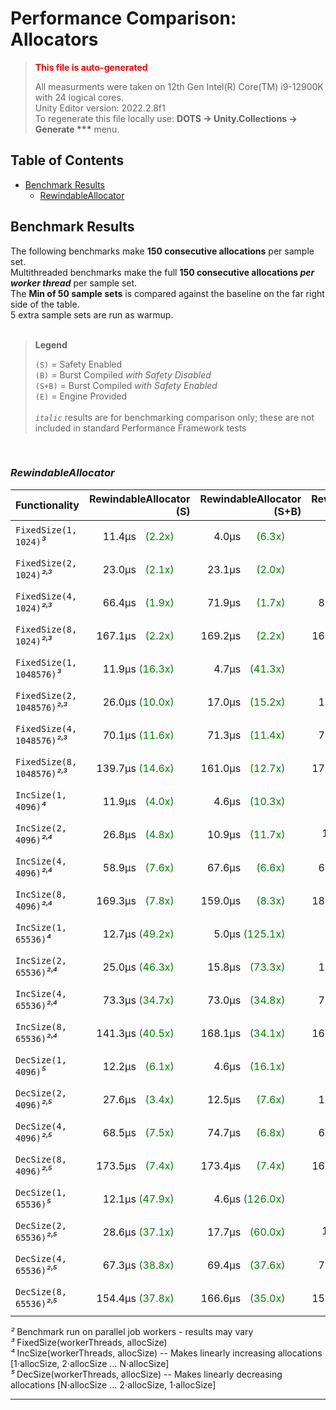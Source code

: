 # Performance Comparison: Allocators

> **<span style="color:red">This file is auto-generated</span>**
> 
> All measurments were taken on 12th Gen Intel(R) Core(TM) i9-12900K with 24 logical cores.<br/>
> Unity Editor version: 2022.2.8f1<br/>
> To regenerate this file locally use: **DOTS -> Unity.Collections -> Generate &ast;&ast;&ast;** menu.<br/>

## Table of Contents

- [Benchmark Results](#benchmark-results)
  - [RewindableAllocator](#rewindableallocator)

## Benchmark Results

The following benchmarks make **150 consecutive allocations** per sample set.<br/>Multithreaded benchmarks make the full **150 consecutive allocations *per worker thread*** per sample set.<br/>The **Min of 50 sample sets** is compared against the baseline on the far right side of the table.<br/>5 extra sample sets are run as warmup.<br/>
<br/>

> **Legend**
> 
> `(S)` = Safety Enabled<br/>
> `(B)` = Burst Compiled *with Safety Disabled*<br/>
> `(S+B)` = Burst Compiled *with Safety Enabled*<br/>
> `(E)` = Engine Provided<br/>
> <br/>
> *`italic`* results are for benchmarking comparison only; these are not included in standard Performance Framework tests<br/>

<br/>

### *RewindableAllocator*

| Functionality | RewindableAllocator (S) | RewindableAllocator (S+B) | RewindableAllocator (B) | *TempJob (E)* | *Temp (E)* | *Persistent (E)* |
|---|--:|--:|--:|--:|--:|--:|
| `FixedSize(1, 1024)`*³* | 11.4µs  <span style="color:green">(2.2x)</span>&nbsp;&nbsp;&nbsp;&nbsp;&nbsp;&nbsp; | 4.0µs   <span style="color:green">(6.3x)</span>&nbsp;&nbsp;&nbsp;&nbsp;&nbsp;&nbsp; | 3.8µs   <span style="color:green">(6.6x)</span>&nbsp;🟢 | *17.0µs  <span style="color:green">(1.5x)</span>*&nbsp;&nbsp;&nbsp;&nbsp;&nbsp;&nbsp; | *10.1µs   <span style="color:green">(2.5x)</span>*&nbsp;&nbsp;&nbsp;&nbsp;&nbsp;&nbsp; | *25.1µs <span style="color:grey">(1.0x)</span>*&nbsp;🟠 |
| `FixedSize(2, 1024)`*²˒³* | 23.0µs  <span style="color:green">(2.1x)</span>&nbsp;&nbsp;&nbsp;&nbsp;&nbsp;&nbsp; | 23.1µs   <span style="color:green">(2.0x)</span>&nbsp;&nbsp;&nbsp;&nbsp;&nbsp;&nbsp; | 9.0µs   <span style="color:green">(5.2x)</span>&nbsp;🟢 | *20.2µs  <span style="color:green">(2.3x)</span>*&nbsp;&nbsp;&nbsp;&nbsp;&nbsp;&nbsp; | *11.2µs   <span style="color:green">(4.2x)</span>*&nbsp;&nbsp;&nbsp;&nbsp;&nbsp;&nbsp; | *47.2µs <span style="color:grey">(1.0x)</span>*&nbsp;🟠 |
| `FixedSize(4, 1024)`*²˒³* | 66.4µs  <span style="color:green">(1.9x)</span>&nbsp;&nbsp;&nbsp;&nbsp;&nbsp;&nbsp; | 71.9µs   <span style="color:green">(1.7x)</span>&nbsp;&nbsp;&nbsp;&nbsp;&nbsp;&nbsp; | 80.8µs   <span style="color:green">(1.5x)</span>&nbsp;&nbsp;&nbsp;&nbsp;&nbsp;&nbsp; | *23.5µs  <span style="color:green">(5.3x)</span>*&nbsp;&nbsp;&nbsp;&nbsp;&nbsp;&nbsp; | *11.5µs  <span style="color:green">(10.7x)</span>*&nbsp;🟢 | *123.5µs <span style="color:grey">(1.0x)</span>*&nbsp;🟠 |
| `FixedSize(8, 1024)`*²˒³* | 167.1µs  <span style="color:green">(2.2x)</span>&nbsp;&nbsp;&nbsp;&nbsp;&nbsp;&nbsp; | 169.2µs   <span style="color:green">(2.2x)</span>&nbsp;&nbsp;&nbsp;&nbsp;&nbsp;&nbsp; | 167.3µs   <span style="color:green">(2.2x)</span>&nbsp;&nbsp;&nbsp;&nbsp;&nbsp;&nbsp; | *45.6µs  <span style="color:green">(8.0x)</span>*&nbsp;&nbsp;&nbsp;&nbsp;&nbsp;&nbsp; | *12.8µs  <span style="color:green">(28.6x)</span>*&nbsp;🟢 | *366.4µs <span style="color:grey">(1.0x)</span>*&nbsp;🟠 |
| `FixedSize(1, 1048576)`*³* | 11.9µs <span style="color:green">(16.3x)</span>&nbsp;&nbsp;&nbsp;&nbsp;&nbsp;&nbsp; | 4.7µs  <span style="color:green">(41.3x)</span>&nbsp;&nbsp;&nbsp;&nbsp;&nbsp;&nbsp; | 4.4µs  <span style="color:green">(44.1x)</span>&nbsp;🟢 | *17.1µs <span style="color:green">(11.4x)</span>*&nbsp;&nbsp;&nbsp;&nbsp;&nbsp;&nbsp; | *10.9µs  <span style="color:green">(17.8x)</span>*&nbsp;&nbsp;&nbsp;&nbsp;&nbsp;&nbsp; | *194.1µs <span style="color:grey">(1.0x)</span>*&nbsp;🟠 |
| `FixedSize(2, 1048576)`*²˒³* | 26.0µs <span style="color:green">(10.0x)</span>&nbsp;&nbsp;&nbsp;&nbsp;&nbsp;&nbsp; | 17.0µs  <span style="color:green">(15.2x)</span>&nbsp;&nbsp;&nbsp;&nbsp;&nbsp;&nbsp; | 14.1µs  <span style="color:green">(18.4x)</span>&nbsp;&nbsp;&nbsp;&nbsp;&nbsp;&nbsp; | *32.0µs  <span style="color:green">(8.1x)</span>*&nbsp;&nbsp;&nbsp;&nbsp;&nbsp;&nbsp; | *11.7µs  <span style="color:green">(22.1x)</span>*&nbsp;🟢 | *258.9µs <span style="color:grey">(1.0x)</span>*&nbsp;🟠 |
| `FixedSize(4, 1048576)`*²˒³* | 70.1µs <span style="color:green">(11.6x)</span>&nbsp;&nbsp;&nbsp;&nbsp;&nbsp;&nbsp; | 71.3µs  <span style="color:green">(11.4x)</span>&nbsp;&nbsp;&nbsp;&nbsp;&nbsp;&nbsp; | 75.3µs  <span style="color:green">(10.8x)</span>&nbsp;&nbsp;&nbsp;&nbsp;&nbsp;&nbsp; | *208.5µs  <span style="color:green">(3.9x)</span>*&nbsp;&nbsp;&nbsp;&nbsp;&nbsp;&nbsp; | *12.5µs  <span style="color:green">(65.0x)</span>*&nbsp;🟢 | *812.2µs <span style="color:grey">(1.0x)</span>*&nbsp;🟠 |
| `FixedSize(8, 1048576)`*²˒³* | 139.7µs <span style="color:green">(14.6x)</span>&nbsp;&nbsp;&nbsp;&nbsp;&nbsp;&nbsp; | 161.0µs  <span style="color:green">(12.7x)</span>&nbsp;&nbsp;&nbsp;&nbsp;&nbsp;&nbsp; | 179.8µs  <span style="color:green">(11.3x)</span>&nbsp;&nbsp;&nbsp;&nbsp;&nbsp;&nbsp; | *1317.1µs  <span style="color:green">(1.5x)</span>*&nbsp;&nbsp;&nbsp;&nbsp;&nbsp;&nbsp; | *19.5µs <span style="color:green">(104.6x)</span>*&nbsp;🟢 | *2039.9µs <span style="color:grey">(1.0x)</span>*&nbsp;🟠 |
| `IncSize(1, 4096)`*⁴* | 11.9µs  <span style="color:green">(4.0x)</span>&nbsp;&nbsp;&nbsp;&nbsp;&nbsp;&nbsp; | 4.6µs  <span style="color:green">(10.3x)</span>&nbsp;&nbsp;&nbsp;&nbsp;&nbsp;&nbsp; | 4.3µs  <span style="color:green">(11.0x)</span>&nbsp;🟢 | *17.9µs  <span style="color:green">(2.6x)</span>*&nbsp;&nbsp;&nbsp;&nbsp;&nbsp;&nbsp; | *10.3µs   <span style="color:green">(4.6x)</span>*&nbsp;&nbsp;&nbsp;&nbsp;&nbsp;&nbsp; | *47.2µs <span style="color:grey">(1.0x)</span>*&nbsp;🟠 |
| `IncSize(2, 4096)`*²˒⁴* | 26.8µs  <span style="color:green">(4.8x)</span>&nbsp;&nbsp;&nbsp;&nbsp;&nbsp;&nbsp; | 10.9µs  <span style="color:green">(11.7x)</span>&nbsp;&nbsp;&nbsp;&nbsp;&nbsp;&nbsp; | 10.5µs  <span style="color:green">(12.2x)</span>&nbsp;🟢 | *31.7µs  <span style="color:green">(4.0x)</span>*&nbsp;&nbsp;&nbsp;&nbsp;&nbsp;&nbsp; | *10.9µs  <span style="color:green">(11.7x)</span>*&nbsp;&nbsp;&nbsp;&nbsp;&nbsp;&nbsp; | *127.6µs <span style="color:grey">(1.0x)</span>*&nbsp;🟠 |
| `IncSize(4, 4096)`*²˒⁴* | 58.9µs  <span style="color:green">(7.6x)</span>&nbsp;&nbsp;&nbsp;&nbsp;&nbsp;&nbsp; | 67.6µs   <span style="color:green">(6.6x)</span>&nbsp;&nbsp;&nbsp;&nbsp;&nbsp;&nbsp; | 64.5µs   <span style="color:green">(6.9x)</span>&nbsp;&nbsp;&nbsp;&nbsp;&nbsp;&nbsp; | *71.9µs  <span style="color:green">(6.2x)</span>*&nbsp;&nbsp;&nbsp;&nbsp;&nbsp;&nbsp; | *11.2µs  <span style="color:green">(39.7x)</span>*&nbsp;🟢 | *444.7µs <span style="color:grey">(1.0x)</span>*&nbsp;🟠 |
| `IncSize(8, 4096)`*²˒⁴* | 169.3µs  <span style="color:green">(7.8x)</span>&nbsp;&nbsp;&nbsp;&nbsp;&nbsp;&nbsp; | 159.0µs   <span style="color:green">(8.3x)</span>&nbsp;&nbsp;&nbsp;&nbsp;&nbsp;&nbsp; | 185.7µs   <span style="color:green">(7.1x)</span>&nbsp;&nbsp;&nbsp;&nbsp;&nbsp;&nbsp; | *350.8µs  <span style="color:green">(3.8x)</span>*&nbsp;&nbsp;&nbsp;&nbsp;&nbsp;&nbsp; | *11.5µs <span style="color:green">(114.7x)</span>*&nbsp;🟢 | *1319.0µs <span style="color:grey">(1.0x)</span>*&nbsp;🟠 |
| `IncSize(1, 65536)`*⁴* | 12.7µs <span style="color:green">(49.2x)</span>&nbsp;&nbsp;&nbsp;&nbsp;&nbsp;&nbsp; | 5.0µs <span style="color:green">(125.1x)</span>&nbsp;&nbsp;&nbsp;&nbsp;&nbsp;&nbsp; | 4.7µs <span style="color:green">(133.1x)</span>&nbsp;🟢 | *19.0µs <span style="color:green">(32.9x)</span>*&nbsp;&nbsp;&nbsp;&nbsp;&nbsp;&nbsp; | *11.0µs  <span style="color:green">(56.9x)</span>*&nbsp;&nbsp;&nbsp;&nbsp;&nbsp;&nbsp; | *625.4µs <span style="color:grey">(1.0x)</span>*&nbsp;🟠 |
| `IncSize(2, 65536)`*²˒⁴* | 25.0µs <span style="color:green">(46.3x)</span>&nbsp;&nbsp;&nbsp;&nbsp;&nbsp;&nbsp; | 15.8µs  <span style="color:green">(73.3x)</span>&nbsp;&nbsp;&nbsp;&nbsp;&nbsp;&nbsp; | 13.0µs  <span style="color:green">(89.1x)</span>&nbsp;&nbsp;&nbsp;&nbsp;&nbsp;&nbsp; | *578.1µs  <span style="color:green">(2.0x)</span>*&nbsp;&nbsp;&nbsp;&nbsp;&nbsp;&nbsp; | *11.3µs <span style="color:green">(102.5x)</span>*&nbsp;🟢 | *1157.7µs <span style="color:grey">(1.0x)</span>*&nbsp;🟠 |
| `IncSize(4, 65536)`*²˒⁴* | 73.3µs <span style="color:green">(34.7x)</span>&nbsp;&nbsp;&nbsp;&nbsp;&nbsp;&nbsp; | 73.0µs  <span style="color:green">(34.8x)</span>&nbsp;&nbsp;&nbsp;&nbsp;&nbsp;&nbsp; | 70.5µs  <span style="color:green">(36.1x)</span>&nbsp;&nbsp;&nbsp;&nbsp;&nbsp;&nbsp; | *2098.0µs  <span style="color:green">(1.2x)</span>*&nbsp;&nbsp;&nbsp;&nbsp;&nbsp;&nbsp; | *11.9µs <span style="color:green">(213.6x)</span>*&nbsp;🟢 | *2542.2µs <span style="color:grey">(1.0x)</span>*&nbsp;🟠 |
| `IncSize(8, 65536)`*²˒⁴* | 141.3µs <span style="color:green">(40.5x)</span>&nbsp;&nbsp;&nbsp;&nbsp;&nbsp;&nbsp; | 168.1µs  <span style="color:green">(34.1x)</span>&nbsp;&nbsp;&nbsp;&nbsp;&nbsp;&nbsp; | 162.6µs  <span style="color:green">(35.2x)</span>&nbsp;&nbsp;&nbsp;&nbsp;&nbsp;&nbsp; | *6036.0µs  <span style="color:red">(0.9x)</span>*&nbsp;🟠 | *12.7µs <span style="color:green">(450.8x)</span>*&nbsp;🟢 | *5724.9µs <span style="color:grey">(1.0x)</span>*&nbsp;&nbsp;&nbsp;&nbsp;&nbsp;&nbsp; |
| `DecSize(1, 4096)`*⁵* | 12.2µs  <span style="color:green">(6.1x)</span>&nbsp;&nbsp;&nbsp;&nbsp;&nbsp;&nbsp; | 4.6µs  <span style="color:green">(16.1x)</span>&nbsp;&nbsp;&nbsp;&nbsp;&nbsp;&nbsp; | 4.3µs  <span style="color:green">(17.2x)</span>&nbsp;🟢 | *16.9µs  <span style="color:green">(4.4x)</span>*&nbsp;&nbsp;&nbsp;&nbsp;&nbsp;&nbsp; | *9.8µs   <span style="color:green">(7.5x)</span>*&nbsp;&nbsp;&nbsp;&nbsp;&nbsp;&nbsp; | *73.9µs <span style="color:grey">(1.0x)</span>*&nbsp;🟠 |
| `DecSize(2, 4096)`*²˒⁵* | 27.6µs  <span style="color:green">(3.4x)</span>&nbsp;&nbsp;&nbsp;&nbsp;&nbsp;&nbsp; | 12.5µs   <span style="color:green">(7.6x)</span>&nbsp;&nbsp;&nbsp;&nbsp;&nbsp;&nbsp; | 11.9µs   <span style="color:green">(8.0x)</span>&nbsp;&nbsp;&nbsp;&nbsp;&nbsp;&nbsp; | *37.3µs  <span style="color:green">(2.5x)</span>*&nbsp;&nbsp;&nbsp;&nbsp;&nbsp;&nbsp; | *11.4µs   <span style="color:green">(8.3x)</span>*&nbsp;🟢 | *94.9µs <span style="color:grey">(1.0x)</span>*&nbsp;🟠 |
| `DecSize(4, 4096)`*²˒⁵* | 68.5µs  <span style="color:green">(7.5x)</span>&nbsp;&nbsp;&nbsp;&nbsp;&nbsp;&nbsp; | 74.7µs   <span style="color:green">(6.8x)</span>&nbsp;&nbsp;&nbsp;&nbsp;&nbsp;&nbsp; | 69.4µs   <span style="color:green">(7.4x)</span>&nbsp;&nbsp;&nbsp;&nbsp;&nbsp;&nbsp; | *79.3µs  <span style="color:green">(6.5x)</span>*&nbsp;&nbsp;&nbsp;&nbsp;&nbsp;&nbsp; | *11.0µs  <span style="color:green">(46.5x)</span>*&nbsp;🟢 | *511.6µs <span style="color:grey">(1.0x)</span>*&nbsp;🟠 |
| `DecSize(8, 4096)`*²˒⁵* | 173.5µs  <span style="color:green">(7.4x)</span>&nbsp;&nbsp;&nbsp;&nbsp;&nbsp;&nbsp; | 173.4µs   <span style="color:green">(7.4x)</span>&nbsp;&nbsp;&nbsp;&nbsp;&nbsp;&nbsp; | 168.3µs   <span style="color:green">(7.6x)</span>&nbsp;&nbsp;&nbsp;&nbsp;&nbsp;&nbsp; | *313.4µs  <span style="color:green">(4.1x)</span>*&nbsp;&nbsp;&nbsp;&nbsp;&nbsp;&nbsp; | *17.1µs  <span style="color:green">(75.1x)</span>*&nbsp;🟢 | *1284.6µs <span style="color:grey">(1.0x)</span>*&nbsp;🟠 |
| `DecSize(1, 65536)`*⁵* | 12.1µs <span style="color:green">(47.9x)</span>&nbsp;&nbsp;&nbsp;&nbsp;&nbsp;&nbsp; | 4.6µs <span style="color:green">(126.0x)</span>&nbsp;&nbsp;&nbsp;&nbsp;&nbsp;&nbsp; | 4.3µs <span style="color:green">(134.8x)</span>&nbsp;🟢 | *20.8µs <span style="color:green">(27.9x)</span>*&nbsp;&nbsp;&nbsp;&nbsp;&nbsp;&nbsp; | *11.7µs  <span style="color:green">(49.6x)</span>*&nbsp;&nbsp;&nbsp;&nbsp;&nbsp;&nbsp; | *579.8µs <span style="color:grey">(1.0x)</span>*&nbsp;🟠 |
| `DecSize(2, 65536)`*²˒⁵* | 28.6µs <span style="color:green">(37.1x)</span>&nbsp;&nbsp;&nbsp;&nbsp;&nbsp;&nbsp; | 17.7µs  <span style="color:green">(60.0x)</span>&nbsp;&nbsp;&nbsp;&nbsp;&nbsp;&nbsp; | 11.5µs  <span style="color:green">(92.3x)</span>&nbsp;🟢 | *658.8µs  <span style="color:green">(1.6x)</span>*&nbsp;&nbsp;&nbsp;&nbsp;&nbsp;&nbsp; | *12.5µs  <span style="color:green">(84.9x)</span>*&nbsp;&nbsp;&nbsp;&nbsp;&nbsp;&nbsp; | *1061.4µs <span style="color:grey">(1.0x)</span>*&nbsp;🟠 |
| `DecSize(4, 65536)`*²˒⁵* | 67.3µs <span style="color:green">(38.8x)</span>&nbsp;&nbsp;&nbsp;&nbsp;&nbsp;&nbsp; | 69.4µs  <span style="color:green">(37.6x)</span>&nbsp;&nbsp;&nbsp;&nbsp;&nbsp;&nbsp; | 73.1µs  <span style="color:green">(35.7x)</span>&nbsp;&nbsp;&nbsp;&nbsp;&nbsp;&nbsp; | *2386.4µs  <span style="color:green">(1.1x)</span>*&nbsp;&nbsp;&nbsp;&nbsp;&nbsp;&nbsp; | *14.2µs <span style="color:green">(183.8x)</span>*&nbsp;🟢 | *2609.3µs <span style="color:grey">(1.0x)</span>*&nbsp;🟠 |
| `DecSize(8, 65536)`*²˒⁵* | 154.4µs <span style="color:green">(37.8x)</span>&nbsp;&nbsp;&nbsp;&nbsp;&nbsp;&nbsp; | 166.6µs  <span style="color:green">(35.0x)</span>&nbsp;&nbsp;&nbsp;&nbsp;&nbsp;&nbsp; | 155.9µs  <span style="color:green">(37.4x)</span>&nbsp;&nbsp;&nbsp;&nbsp;&nbsp;&nbsp; | *5938.8µs  <span style="color:grey">(1.0x)</span>*&nbsp;🟠 | *28.6µs <span style="color:green">(203.9x)</span>*&nbsp;🟢 | *5830.8µs <span style="color:grey">(1.0x)</span>*&nbsp;&nbsp;&nbsp;&nbsp;&nbsp;&nbsp; |

*²* Benchmark run on parallel job workers - results may vary<br/>
*³* FixedSize(workerThreads, allocSize)<br/>
*⁴* IncSize(workerThreads, allocSize) -- Makes linearly increasing allocations [1⋅allocSize, 2⋅allocSize ... N⋅allocSize]<br/>
*⁵* DecSize(workerThreads, allocSize) -- Makes linearly decreasing allocations [N⋅allocSize ... 2⋅allocSize, 1⋅allocSize]<br/>

---
